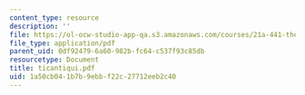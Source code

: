 ```yaml
---
content_type: resource
description: ''
file: https://ol-ocw-studio-app-qa.s3.amazonaws.com/courses/21a-441-the-conquest-of-america-spring-2004/1a50cb041b7b9ebbf22c27712eeb2c40_ticantiqui.pdf
file_type: application/pdf
parent_uid: 0df92479-6a60-982b-fc64-c537f93c85db
resourcetype: Document
title: ticantiqui.pdf
uid: 1a50cb04-1b7b-9ebb-f22c-27712eeb2c40
---
```

